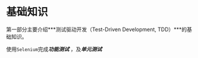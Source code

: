 # 基础知识

第一部分主要介绍***测试驱动开发（Test-Driven Development, TDD）***的基础知识。

使用`Selenium`完成***功能测试*** ，及***单元测试***